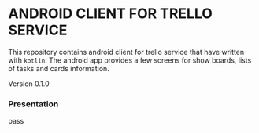 # ANDROID CLIENT FOR TRELLO SERVICE #

This repository contains android client for trello service that have written with `kotlin`. The android app provides a few screens for show boards, lists of tasks and cards information.

Version 0.1.0

### Presentation ###

pass
